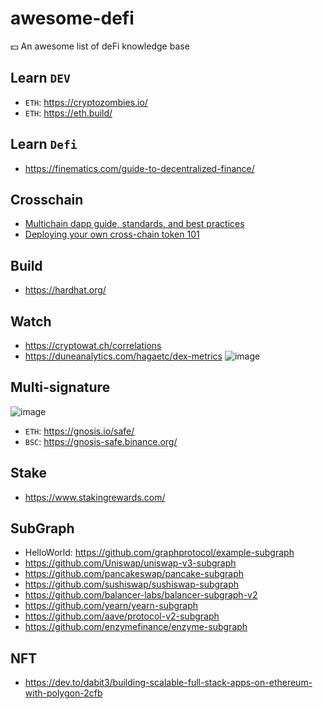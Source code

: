 # awesome-defi
💵 An awesome list of deFi knowledge base

## Learn `DEV`
- `ETH`: https://cryptozombies.io/
- `ETH`: https://eth.build/

## Learn `Defi`
- https://finematics.com/guide-to-decentralized-finance/

## Crosschain
- [Multichain dapp guide, standards, and best practices](https://andrecronje.medium.com/multichain-dapp-guide-standards-and-best-practices-8fabe2672c60)
- [Deploying your own cross-chain token 101](https://andrecronje.medium.com/deploying-your-own-cross-chain-token-101-240420efd0d9)

## Build
- https://hardhat.org/

## Watch
- https://cryptowat.ch/correlations
- https://duneanalytics.com/hagaetc/dex-metrics
  ![image](https://user-images.githubusercontent.com/97060/118386635-12d5d600-b643-11eb-99c7-f38072c209fe.png)

## Multi-signature
![image](https://user-images.githubusercontent.com/97060/118387050-1b7bdb80-b646-11eb-955c-9c14db79c04a.png)
- `ETH`: https://gnosis.io/safe/
- `BSC`: https://gnosis-safe.binance.org/

## Stake
- https://www.stakingrewards.com/

## SubGraph
- HelloWorld: https://github.com/graphprotocol/example-subgraph
- https://github.com/Uniswap/uniswap-v3-subgraph
- https://github.com/pancakeswap/pancake-subgraph
- https://github.com/sushiswap/sushiswap-subgraph
- https://github.com/balancer-labs/balancer-subgraph-v2
- https://github.com/yearn/yearn-subgraph
- https://github.com/aave/protocol-v2-subgraph
- https://github.com/enzymefinance/enzyme-subgraph

## NFT
- https://dev.to/dabit3/building-scalable-full-stack-apps-on-ethereum-with-polygon-2cfb
